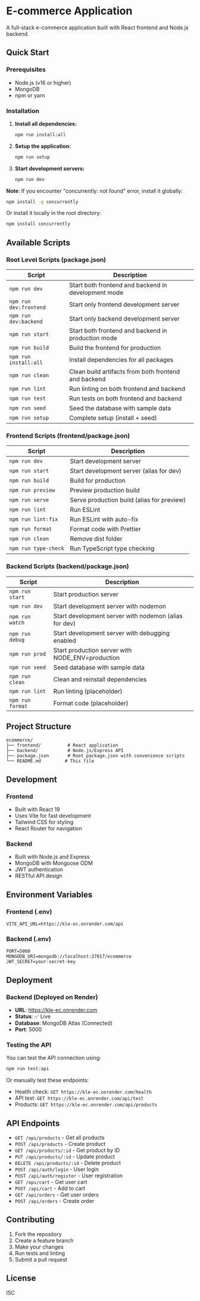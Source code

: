 # E-commerce Application

A full-stack e-commerce application built with React frontend and Node.js backend.

## Quick Start

### Prerequisites
- Node.js (v16 or higher)
- MongoDB
- npm or yarn

### Installation

1. **Install all dependencies:**
   ```bash
   npm run install:all
   ```

2. **Setup the application:**
   ```bash
   npm run setup
   ```

3. **Start development servers:**
   ```bash
   npm run dev
   ```

**Note**: If you encounter "concurrently: not found" error, install it globally:
```bash
npm install -g concurrently
```
Or install it locally in the root directory:
```bash
npm install concurrently
```

## Available Scripts

### Root Level Scripts (package.json)

| Script | Description |
|--------|-------------|
| `npm run dev` | Start both frontend and backend in development mode |
| `npm run dev:frontend` | Start only frontend development server |
| `npm run dev:backend` | Start only backend development server |
| `npm run start` | Start both frontend and backend in production mode |
| `npm run build` | Build the frontend for production |
| `npm run install:all` | Install dependencies for all packages |
| `npm run clean` | Clean build artifacts from both frontend and backend |
| `npm run lint` | Run linting on both frontend and backend |
| `npm run test` | Run tests on both frontend and backend |
| `npm run seed` | Seed the database with sample data |
| `npm run setup` | Complete setup (install + seed) |

### Frontend Scripts (frontend/package.json)

| Script | Description |
|--------|-------------|
| `npm run dev` | Start development server |
| `npm run start` | Start development server (alias for dev) |
| `npm run build` | Build for production |
| `npm run preview` | Preview production build |
| `npm run serve` | Serve production build (alias for preview) |
| `npm run lint` | Run ESLint |
| `npm run lint:fix` | Run ESLint with auto-fix |
| `npm run format` | Format code with Prettier |
| `npm run clean` | Remove dist folder |
| `npm run type-check` | Run TypeScript type checking |

### Backend Scripts (backend/package.json)

| Script | Description |
|--------|-------------|
| `npm run start` | Start production server |
| `npm run dev` | Start development server with nodemon |
| `npm run watch` | Start development server with nodemon (alias for dev) |
| `npm run debug` | Start development server with debugging enabled |
| `npm run prod` | Start production server with NODE_ENV=production |
| `npm run seed` | Seed database with sample data |
| `npm run clean` | Clean and reinstall dependencies |
| `npm run lint` | Run linting (placeholder) |
| `npm run format` | Format code (placeholder) |

## Project Structure

```
ecommerce/
├── frontend/          # React application
├── backend/           # Node.js/Express API
├── package.json       # Root package.json with convenience scripts
└── README.md         # This file
```

## Development

### Frontend
- Built with React 19
- Uses Vite for fast development
- Tailwind CSS for styling
- React Router for navigation

### Backend
- Built with Node.js and Express
- MongoDB with Mongoose ODM
- JWT authentication
- RESTful API design

## Environment Variables

### Frontend (.env)
```
VITE_API_URL=https://kle-ec.onrender.com/api
```

### Backend (.env)
```
PORT=5000
MONGODB_URI=mongodb://localhost:27017/ecommerce
JWT_SECRET=your-secret-key
```

## Deployment

### Backend (Deployed on Render)
- **URL**: https://kle-ec.onrender.com
- **Status**: ✅ Live
- **Database**: MongoDB Atlas (Connected)
- **Port**: 5000

### Testing the API
You can test the API connection using:
```bash
npm run test:api
```

Or manually test these endpoints:
- Health check: `GET https://kle-ec.onrender.com/health`
- API test: `GET https://kle-ec.onrender.com/api/test`
- Products: `GET https://kle-ec.onrender.com/api/products`

## API Endpoints

- `GET /api/products` - Get all products
- `POST /api/products` - Create product
- `GET /api/products/:id` - Get product by ID
- `PUT /api/products/:id` - Update product
- `DELETE /api/products/:id` - Delete product
- `POST /api/auth/login` - User login
- `POST /api/auth/register` - User registration
- `GET /api/cart` - Get user cart
- `POST /api/cart` - Add to cart
- `GET /api/orders` - Get user orders
- `POST /api/orders` - Create order

## Contributing

1. Fork the repository
2. Create a feature branch
3. Make your changes
4. Run tests and linting
5. Submit a pull request

## License

ISC

